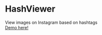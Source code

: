 HashViewer
=========

View images on Instagram based on hashtags  
[Demo here!](http://www.hashviewer.net/)